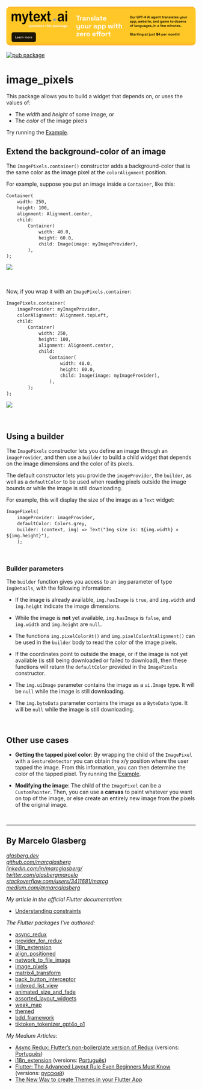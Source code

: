 [![](./example/SponsoredByMyTextAi.png)](https://mytext.ai)

[![pub package](https://img.shields.io/pub/v/image_pixels.svg)](https://pub.dartlang.org/packages/image_pixels)

# image_pixels

This package allows you to build a widget that depends on, or uses the values of:

* The _width_ and _height_ of some image, or
* The _color_ of the image pixels

Try running
the <a href="https://github.com/marcglasberg/image_pixels/blob/master/example/lib/main.dart">
Example</a>.

## Extend the background-color of an image

The `ImagePixels.container()` constructor adds a background-color that is the same color
as the
image pixel at the `colorAlignment` position.

For example, suppose you put an image inside a `Container`, like this:

```   
Container(
    width: 250,
    height: 100,                           
    alignment: Alignment.center,
    child: 
        Container(    
            width: 40.0, 
            height: 60.0, 
            child: Image(image: myImageProvider),
        ),
);
```

![](https://github.com/marcglasberg/image_pixels/blob/master/example/lib/images/with_container.jpg)

<br>

Now, if you wrap it with an `ImagePixels.container`:

```
ImagePixels.container(
    imageProvider: myImageProvider,    
    colorAlignment: Alignment.topLeft,
    child: 
        Container(
            width: 250,
            height: 100,                           
            alignment: Alignment.center,
            child: 
                Container(    
                    width: 40.0, 
                    height: 60.0, 
                    child: Image(image: myImageProvider),
                ),
        );
);
```

![](https://github.com/marcglasberg/image_pixels/blob/master/example/lib/images/with_image_pixels.jpg)

<br>

## Using a builder

The `ImagePixels` constructor lets you define an image through an `imageProvider`, and
then use a `builder` to build a child widget that depends on the image dimensions and the
color of its pixels.

The default constructor lets you provide the `imageProvider`, the `builder`, as well as
a `defaultColor` to be used when reading pixels outside the image bounds or while the
image is still downloading.

For example, this will display the size of the image as a `Text` widget:

```
ImagePixels(
    imageProvider: imageProvider,
    defaultColor: Colors.grey,
    builder: (context, img) => Text("Img size is: ${img.width} × ${img.height}"),
    );
```

<br>

### Builder parameters

The `builder` function gives you access to an `img` parameter of type `ImgDetails`, with
the following information:

* If the image is already available, `img.hasImage` is `true`, and `img.width`
  and `img.height` indicate the image dimensions.


* While the image is **not** yet available,
  `img.hasImage` is `false`, and `img.width` and `img.height` are `null`.


* The functions `img.pixelColorAt()` and `img.pixelColorAtAlignment()`
  can be used in the `builder` body to read the color of the image pixels.


* If the coordinates point to outside the image, or if the image is not yet available (is
  still being downloaded or failed to download), then these functions will return
  the `defaultColor` provided in the `ImagePixels` constructor.


* The `img.uiImage` parameter contains the image as a `ui.Image` type. It will be `null`
  while the image is still downloading.


* The `img.byteData` parameter contains the image as a `ByteData` type. It will be `null`
  while the image is still downloading.

<br>

## Other use cases

* **Getting the tapped pixel color**: By wrapping the child of the `ImagePixel` with
  a `GestureDetector` you can obtain the x/y position where the user tapped the image.
  From this information, you can then determine the color of the tapped pixel.
  Try running
  the <a href="https://github.com/marcglasberg/image_pixels/blob/master/example/lib/main_find_color.dart">
  Example</a>.


* **Modifying the image**: The child of the `ImagePixel` can be a `CustomPainter`. Then,
  you can use a **canvas** to paint whatever you want on top of the image, or else create
  an entirely new image from the pixels of the original image.

<br>

***

## By Marcelo Glasberg

<a href="https://glasberg.dev">_glasberg.dev_</a>
<br>
<a href="https://github.com/marcglasberg">_github.com/marcglasberg_</a>
<br>
<a href="https://www.linkedin.com/in/marcglasberg/">_linkedin.com/in/marcglasberg/_</a>
<br>
<a href="https://twitter.com/glasbergmarcelo">_twitter.com/glasbergmarcelo_</a>
<br>
<a href="https://stackoverflow.com/users/3411681/marcg">
_stackoverflow.com/users/3411681/marcg_</a>
<br>
<a href="https://medium.com/@marcglasberg">_medium.com/@marcglasberg_</a>
<br>

*My article in the official Flutter documentation*:

* <a href="https://flutter.dev/docs/development/ui/layout/constraints">Understanding
  constraints</a>

*The Flutter packages I've authored:*

* <a href="https://pub.dev/packages/async_redux">async_redux</a>
* <a href="https://pub.dev/packages/provider_for_redux">provider_for_redux</a>
* <a href="https://pub.dev/packages/i18n_extension">i18n_extension</a>
* <a href="https://pub.dev/packages/align_positioned">align_positioned</a>
* <a href="https://pub.dev/packages/network_to_file_image">network_to_file_image</a>
* <a href="https://pub.dev/packages/image_pixels">image_pixels</a>
* <a href="https://pub.dev/packages/matrix4_transform">matrix4_transform</a>
* <a href="https://pub.dev/packages/back_button_interceptor">back_button_interceptor</a>
* <a href="https://pub.dev/packages/indexed_list_view">indexed_list_view</a>
* <a href="https://pub.dev/packages/animated_size_and_fade">animated_size_and_fade</a>
* <a href="https://pub.dev/packages/assorted_layout_widgets">assorted_layout_widgets</a>
* <a href="https://pub.dev/packages/weak_map">weak_map</a>
* <a href="https://pub.dev/packages/themed">themed</a>
* <a href="https://pub.dev/packages/bdd_framework">bdd_framework</a>
* <a href="https://pub.dev/packages/tiktoken_tokenizer_gpt4o_o1">
  tiktoken_tokenizer_gpt4o_o1</a>

*My Medium Articles:*

* <a href="https://medium.com/flutter-community/https-medium-com-marcglasberg-async-redux-33ac5e27d5f6">
  Async Redux: Flutter’s non-boilerplate version of Redux</a> 
  (versions: <a href="https://medium.com/flutterando/async-redux-pt-brasil-e783ceb13c43">
  Português</a>)
* <a href="https://medium.com/flutter-community/i18n-extension-flutter-b966f4c65df9">
  i18n_extension</a> 
  (versions: <a href="https://medium.com/flutterando/qual-a-forma-f%C3%A1cil-de-traduzir-seu-app-flutter-para-outros-idiomas-ab5178cf0336">
  Português</a>)
* <a href="https://medium.com/flutter-community/flutter-the-advanced-layout-rule-even-beginners-must-know-edc9516d1a2">
  Flutter: The Advanced Layout Rule Even Beginners Must Know</a> 
  (versions: <a href="https://habr.com/ru/post/500210/">русский</a>)
* <a href="https://medium.com/flutter-community/the-new-way-to-create-themes-in-your-flutter-app-7fdfc4f3df5f">
  The New Way to create Themes in your Flutter App</a> 
